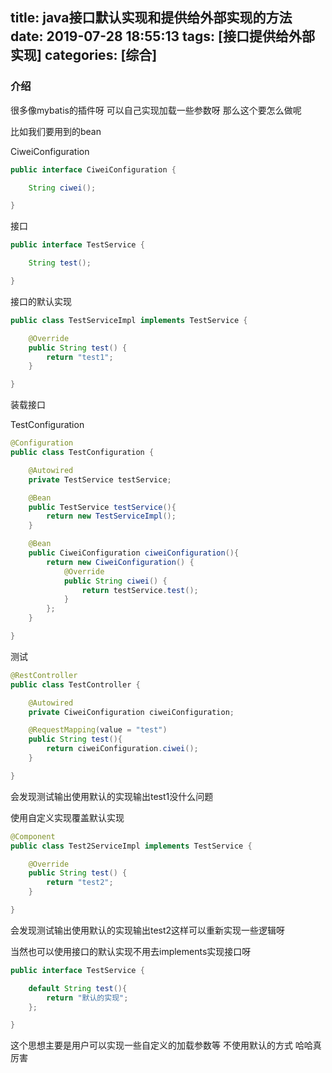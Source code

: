 title: java接口默认实现和提供给外部实现的方法
date: 2019-07-28 18:55:13
tags: [接口提供给外部实现]
categories: [综合]
---
### 介绍

很多像mybatis的插件呀 可以自己实现加载一些参数呀 那么这个要怎么做呢

<!--more-->

比如我们要用到的bean

CiweiConfiguration

```java
public interface CiweiConfiguration {

    String ciwei();

}
```

接口

```java
public interface TestService {

    String test();

}
```

接口的默认实现

```java
public class TestServiceImpl implements TestService {

    @Override
    public String test() {
        return "test1";
    }

}
```

装载接口

TestConfiguration

```java
@Configuration
public class TestConfiguration {

    @Autowired
    private TestService testService;

    @Bean
    public TestService testService(){
        return new TestServiceImpl();
    }

    @Bean
    public CiweiConfiguration ciweiConfiguration(){
        return new CiweiConfiguration() {
            @Override
            public String ciwei() {
                return testService.test();
            }
        };
    }

}
```

测试

```java
@RestController
public class TestController {

    @Autowired
    private CiweiConfiguration ciweiConfiguration;

    @RequestMapping(value = "test")
    public String test(){
        return ciweiConfiguration.ciwei();
    }

}
```

会发现测试输出使用默认的实现输出test1没什么问题

使用自定义实现覆盖默认实现

```java
@Component
public class Test2ServiceImpl implements TestService {

    @Override
    public String test() {
        return "test2";
    }

}
```

会发现测试输出使用默认的实现输出test2这样可以重新实现一些逻辑呀

当然也可以使用接口的默认实现不用去implements实现接口呀

```java
public interface TestService {

    default String test(){
        return "默认的实现";
    };

}
```

这个思想主要是用户可以实现一些自定义的加载参数等 不使用默认的方式 哈哈真厉害